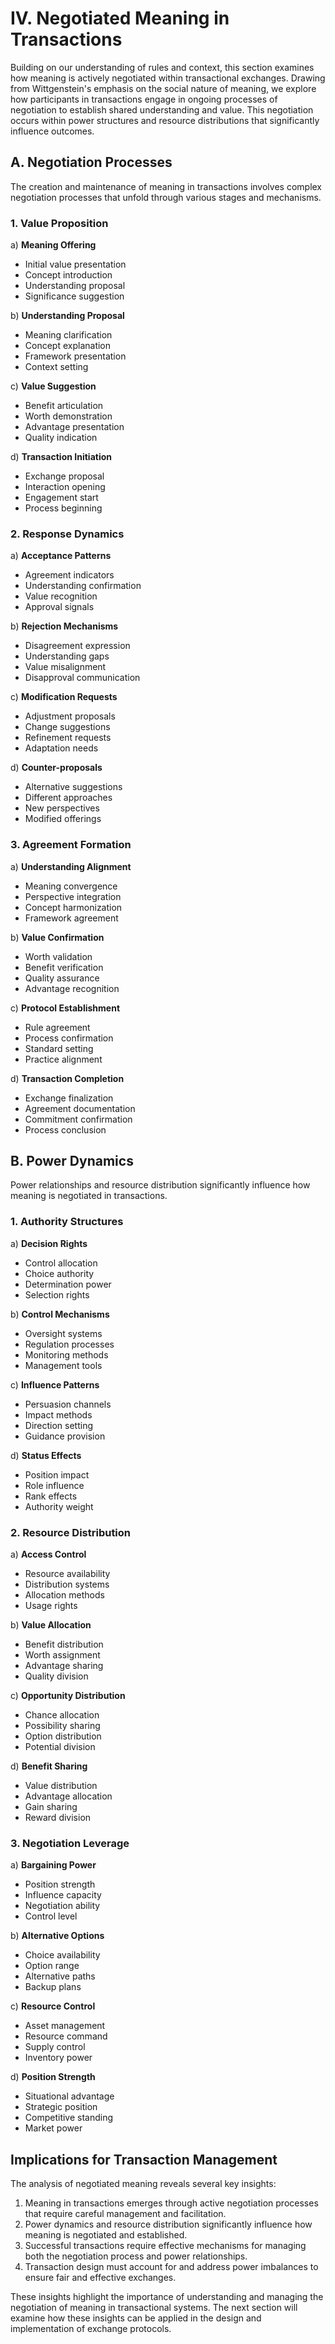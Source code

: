 # IV. Negotiated Meaning in Transactions

Building on our understanding of rules and context, this section examines how meaning is actively negotiated within transactional exchanges. Drawing from Wittgenstein's emphasis on the social nature of meaning, we explore how participants in transactions engage in ongoing processes of negotiation to establish shared understanding and value. This negotiation occurs within power structures and resource distributions that significantly influence outcomes.

## A. Negotiation Processes

The creation and maintenance of meaning in transactions involves complex negotiation processes that unfold through various stages and mechanisms.

### 1. Value Proposition

a) **Meaning Offering**
   - Initial value presentation
   - Concept introduction
   - Understanding proposal
   - Significance suggestion

b) **Understanding Proposal**
   - Meaning clarification
   - Concept explanation
   - Framework presentation
   - Context setting

c) **Value Suggestion**
   - Benefit articulation
   - Worth demonstration
   - Advantage presentation
   - Quality indication

d) **Transaction Initiation**
   - Exchange proposal
   - Interaction opening
   - Engagement start
   - Process beginning

### 2. Response Dynamics

a) **Acceptance Patterns**
   - Agreement indicators
   - Understanding confirmation
   - Value recognition
   - Approval signals

b) **Rejection Mechanisms**
   - Disagreement expression
   - Understanding gaps
   - Value misalignment
   - Disapproval communication

c) **Modification Requests**
   - Adjustment proposals
   - Change suggestions
   - Refinement requests
   - Adaptation needs

d) **Counter-proposals**
   - Alternative suggestions
   - Different approaches
   - New perspectives
   - Modified offerings

### 3. Agreement Formation

a) **Understanding Alignment**
   - Meaning convergence
   - Perspective integration
   - Concept harmonization
   - Framework agreement

b) **Value Confirmation**
   - Worth validation
   - Benefit verification
   - Quality assurance
   - Advantage recognition

c) **Protocol Establishment**
   - Rule agreement
   - Process confirmation
   - Standard setting
   - Practice alignment

d) **Transaction Completion**
   - Exchange finalization
   - Agreement documentation
   - Commitment confirmation
   - Process conclusion

## B. Power Dynamics

Power relationships and resource distribution significantly influence how meaning is negotiated in transactions.

### 1. Authority Structures

a) **Decision Rights**
   - Control allocation
   - Choice authority
   - Determination power
   - Selection rights

b) **Control Mechanisms**
   - Oversight systems
   - Regulation processes
   - Monitoring methods
   - Management tools

c) **Influence Patterns**
   - Persuasion channels
   - Impact methods
   - Direction setting
   - Guidance provision

d) **Status Effects**
   - Position impact
   - Role influence
   - Rank effects
   - Authority weight

### 2. Resource Distribution

a) **Access Control**
   - Resource availability
   - Distribution systems
   - Allocation methods
   - Usage rights

b) **Value Allocation**
   - Benefit distribution
   - Worth assignment
   - Advantage sharing
   - Quality division

c) **Opportunity Distribution**
   - Chance allocation
   - Possibility sharing
   - Option distribution
   - Potential division

d) **Benefit Sharing**
   - Value distribution
   - Advantage allocation
   - Gain sharing
   - Reward division

### 3. Negotiation Leverage

a) **Bargaining Power**
   - Position strength
   - Influence capacity
   - Negotiation ability
   - Control level

b) **Alternative Options**
   - Choice availability
   - Option range
   - Alternative paths
   - Backup plans

c) **Resource Control**
   - Asset management
   - Resource command
   - Supply control
   - Inventory power

d) **Position Strength**
   - Situational advantage
   - Strategic position
   - Competitive standing
   - Market power

## Implications for Transaction Management

The analysis of negotiated meaning reveals several key insights:

1. Meaning in transactions emerges through active negotiation processes that require careful management and facilitation.
2. Power dynamics and resource distribution significantly influence how meaning is negotiated and established.
3. Successful transactions require effective mechanisms for managing both the negotiation process and power relationships.
4. Transaction design must account for and address power imbalances to ensure fair and effective exchanges.

These insights highlight the importance of understanding and managing the negotiation of meaning in transactional systems. The next section will examine how these insights can be applied in the design and implementation of exchange protocols. 